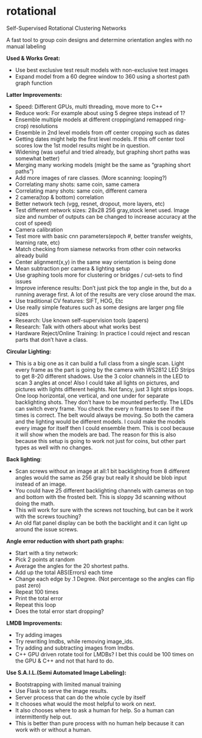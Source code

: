 # rotational
Self-Supervised Rotational Clustering Networks

A fast tool to group coin designs and determine orientation angles with no manual labeling


**Used & Works Great:**
* Use best exclusive test result models with non-exclusive test images
* Expand model from a 60 degree window to 360 using a shortest path graph function

**Latter Improvements:**
* Speed: Different GPUs, multi threading, move more to C++
* Reduce work: For example about using 5 degree steps instead of 1?
* Ensemble multiple models at different cropping(and remapped ring-crop) resolutions
* Ensemble in 2nd level models from off center cropping such as dates
* Getting dates might help the first level models. If this off center tool scores low the 1st model results might be in question.
* Widening (was useful and tried already, but graphing short paths was somewhat better)
* Merging many working models (might be the same as “graphing short paths”)
* Add more images of rare classes. (More scanning: looping?)
* Correlating many shots: same coin, same camera
* Correlating many shots: same coin, different camera
* 2 camera(top & bottom) correlation
* Better network tech (vgg, resnet, dropout, more layers, etc)
* Test different network sizes: 28x28 256 gray,stock lenet used. Image size and number of outputs can be changed to increase accuracy at the cost of speed)
* Camera calibration
* Test more with basic cnn parameters(epoch #, better transfer weights, learning rate, etc)
* Match checking from siamese networks from other coin networks already build
* Center alignment(x,y) in the same way orientation is being done
* Mean subtraction per camera & lighting setup
* Use graphing tools more for clustering or bridges / cut-sets to find issues
* Improve inference results: Don’t just pick the top angle in the, but do a running average first. A lot of the results are very close around the max.
* Use traditional CV features: SIFT, HOG, Etc
* Use really simple features such as some designs are larger png file sizes
* Research: Use known self-supervision tools (papers)
* Research: Talk with others about what works best
* Hardware Reject/Online Training: In practice I could reject and rescan parts that don’t have a class.

**Circular Lighting:**
* This is a big one as it can build a full class from a single scan. Light every frame as the part is going by the camera with WS2812 LED Strips to get 8-20 different shadows. Use the 3 color channels in the LED to scan 3 angles at once! Also I could take all lights on pictures, and pictures with lights different heights. Not fancy, just 3 light strips loops. One loop horizontal, one vertical, and one under for separate backlighting shots. They don’t have to be mounted perfectly. The LEDs can switch every frame. You check the every n frames to see if the times is correct. The belt would always be moving. So both the camera and the lighting would be different models. I could make the models every image for itself then I could ensemble them. This is cool because it will show when the models are bad. The reason for this is also because this setup is going to work not just for coins, but other part types as well with no changes.

**Back lighting**:
* Scan screws without an image at all:1 bit backlighting from 8 different angles would the same as 256 gray but really it should be blob input instead of an image. 
* You could have 25 different backlighting channels with cameras on top and bottom with the frosted belt. This is sloppy 3d scanning without doing the math. 
* This will work for sure with the screws not touching, but can be it work with the screws touching?
* An old flat panel display can be both the backlight and it can light up around the issue screws.

**Angle error reduction with short path graphs:**
* Start with a tiny network:
* Pick 2 points at random
* Average the angles for the 20 shortest paths.
* Add up the total ABS(Errors) each time
* Change each edge by .1 Degree. (Not percentage so the angles can flip past zero)
* Repeat 100 times
* Print the total error
* Repeat this loop
* Does the total error start dropping?

**LMDB Improvements:**
* Try adding images
* Try rewriting lmdbs, while removing image_ids.
* Try adding and subtracting images from lmdbs.
* C++ GPU driven rotate tool for LMDBs? I bet this could be 100 times on the GPU & C++ and not that hard to do.

**Use S.A.I.L.(Semi Automated Image Labeling):**
* Bootstrapping with limited manual training
* Use Flask to serve the image results.
* Server process that can do the whole cycle by itself
* It chooses what would the most helpful to work on next.
* It also chooses where to ask a human for help. So a human can intermittently help out.
* This is better than pure process with no human help because it can work with or without a human.

